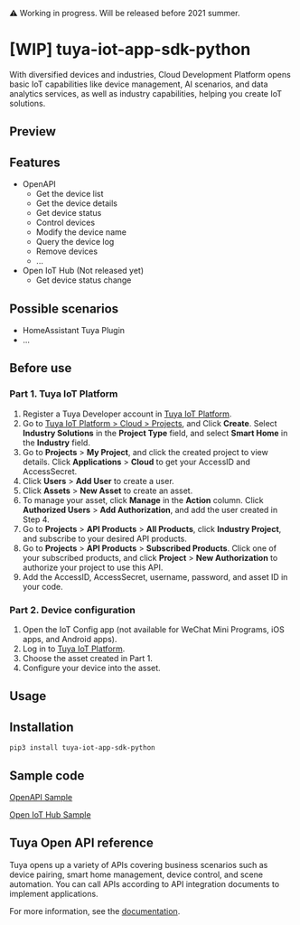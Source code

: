 ⚠️ Working in progress. Will be released before 2021 summer.

# [WIP] tuya-iot-app-sdk-python

With diversified devices and industries, Cloud Development Platform opens basic IoT capabilities like device management, AI scenarios, and data analytics services, as well as industry capabilities, helping you create IoT solutions.

## Preview

<!-- 
[![Watch the video](https://img.youtube.com/vi/izV4b-ZQSds/maxresdefault.jpg)](https://youtu.be/izV4b-ZQSds)
 -->


## Features
- OpenAPI
  - Get the device list
  - Get the device details
  - Get device status
  - Control devices
  - Modify the device name
  - Query the device log
  - Remove devices
  - ...
- Open IoT Hub (Not released yet)
  - Get device status change

## Possible scenarios

- HomeAssistant Tuya Plugin
- ...

## Before use

### Part 1. Tuya IoT Platform

1. Register a Tuya Developer account in [Tuya IoT Platform](https://iot.tuya.com/).
2. Go to [Tuya IoT Platform > Cloud > Projects](https://iot.tuya.com/cloud/), and Click **Create**. Select **Industry Solutions** in the **Project Type** field, and select **Smart Home** in the **Industry** field.
3. Go to **Projects** > **My Project**, and click the created project to view details. Click **Applications** > **Cloud** to get your AccessID and AccessSecret.
4. Click **Users** > **Add User** to create a user.
5. Click **Assets** > **New Asset** to create an asset.
6. To manage your asset, click **Manage** in the **Action** column. Click **Authorized Users** > **Add Authorization**, and add the user created in Step 4.
7. Go to **Projects** > **API Products** > **All Products**, click **Industry Project**, and subscribe to your desired API products.
8. Go to **Projects** > **API Products** > **Subscribed Products**. Click one of your subscribed products, and click **Project** > **New Authorization** to authorize your project to use this API.
9. Add the AccessID, AccessSecret, username, password, and asset ID in your code.

<!-- Steps Video -->

<!--
 - [Register a developer account on Tuya's site](https://iot.tuya.com/).
 - Once signed in, click **Cloud** on the left sidebar (or go to https://iot.tuya.com/cloud/).
 - Create a project.
 - Click your new project, and you will see a screen similar to this. [The project page](https://images.tuyacn.com/smart/developer/93ceaec6-8a9b-453a-a6a5-a9d8625aa955.png)
 - Find your Access ID and Access Secret.
 - Click **Link Devices**, and select the way you want to link the devices. For example, select **Link devices by App Account**, follow instructions on the screen to add your Tuya Smart app account and connected devices.
 - Click **API Products** in the left sidebar, and apply the API products as needed by your usage. For example, **Device Management**.
-->

### Part 2. Device configuration

1. Open the IoT Config app (not available for WeChat Mini Programs, iOS apps, and Android apps).
2. Log in to [Tuya IoT Platform](https://iot.tuya.com/).
3. Choose the asset created in Part 1.
4. Configure your device into the asset.

<!-- Steps Video -->

## Usage

## Installation

`pip3 install tuya-iot-app-sdk-python`

## Sample code

[OpenAPI Sample](./example/api.py)

[Open IoT Hub Sample](./example/mq.py)

## Tuya Open API reference

Tuya opens up a variety of APIs covering business scenarios such as device pairing, smart home management, device control, and scene automation. You can call APIs according to API integration documents to implement applications.

For more information, see the [documentation](https://developer.tuya.com/en/docs/cloud/).
<!-- [Documentation > Cloud Development > API Reference](https://developer.tuya.com/docs/iot/open-api/api-reference/api-reference) -->
